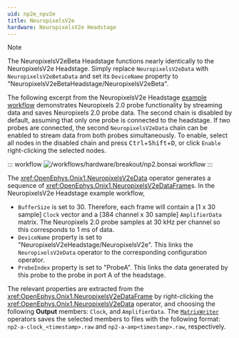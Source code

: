 ```yaml
---
uid: np2e_npv2e
title: NeuropixelsV2e
hardware: NeuropixelsV2e Headstage
---
```


> [!NOTE]
> The NeuropixelsV2eBeta Headstage functions nearly identically to the NeuropixelsV2e Headstage. Simply replace `NeuropixelsV2eData` with `NeuropixelsV2eBetaData` and set its `DeviceName` property to "NeuropixelsV2eBetaHeadstage/NeuropixelsV2eBeta". 

The following excerpt from the NeuropixelsV2e Headstage [example workflow](xref:np2e) demonstrates Neuropixels 2.0 probe functionality by streaming data and saves Neuropixels 2.0 probe data. The second chain  is disabled by default, assuming that only one probe is connected to the headstage. If two probes are connected, the second `NeuropixelsV2eData` chain can be enabled to stream data from both probes simultaneously. To enable, select all nodes in the disabled chain and press <kbd>Ctrl</kbd>+<kbd>Shift</kbd>+<kbd>D</kbd>, or click `Enable` right-clicking the selected nodes.

::: workflow
![/workflows/hardware/breakout/np2.bonsai workflow](../../../workflows/hardware/np2e/np2.bonsai)
:::

The <xref:OpenEphys.Onix1.NeuropixelsV2eData> operator generates a sequence of <xref:OpenEphys.Onix1.NeuropixelsV2eDataFrame>s. In the NeuropixelsV2e Headstage example workflow,
- `BufferSize` is set to 30. Therefore, each frame will contain a [1 x 30 sample] `Clock` vector and a [384 channel x
  30 sample] `AmplifierData` matrix. The Neuropixels 2.0 probe samples at 30 kHz per channel so this
  corresponds to 1 ms of data.
- `DeviceName` property is set to "NeuropixelsV2eHeadstage/NeuropixelsV2e". This links the `NeuropixelsV2eData` operator to the corresponding configuration operator. 
- `ProbeIndex` property is set to "ProbeA". This links the data generated by this probe to the probe in port A of the headstage. 

The relevant properties are extracted from the <xref:OpenEphys.Onix1.NeuropixelsV2eDataFrame> by right-clicking the <xref:OpenEphys.Onix1.NeuropixelsV2eData> operator, and choosing the following **Output** members: `Clock`, and `AmplifierData`. The [`MatrixWriter`](https://bonsai-rx.org/docs/api/Bonsai.Dsp.MatrixWriter.html) operators saves the selected members to files with the following format: `np2-a-clock_<timestamp>.raw` and `np2-a-amp<timestamp>.raw`, respectively.
